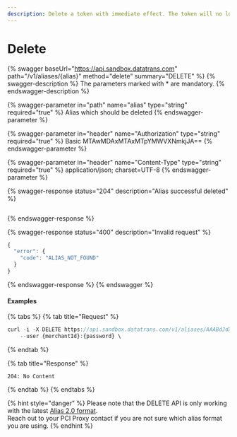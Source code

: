 ```yaml
---
description: Delete a token with immediate effect. The token will no longer be available.
---
```


# Delete

{% swagger baseUrl="https://api.sandbox.datatrans.com" path="/v1/aliases/{alias}" method="delete" summary="DELETE" %}
{% swagger-description %}
The parameters marked with * are mandatory.
{% endswagger-description %}

{% swagger-parameter in="path" name="alias" type="string" required="true" %}
Alias which should be deleted
{% endswagger-parameter %}

{% swagger-parameter in="header" name="Authorization" type="string" required="true" %}
Basic MTAwMDAxMTAxMTpYMWVXNmkjJA==
{% endswagger-parameter %}

{% swagger-parameter in="header" name="Content-Type" type="string" required="true" %}
application/json; charset=UTF-8
{% endswagger-parameter %}

{% swagger-response status="204" description="Alias successful deleted" %}
```
```
{% endswagger-response %}

{% swagger-response status="400" description="Invalid request" %}
```javascript
{
  "error": {
    "code": "ALIAS_NOT_FOUND"
  }
}
```
{% endswagger-response %}
{% endswagger %}



#### Examples

{% tabs %}
{% tab title="Request" %}
```javascript
curl -i -X DELETE https://api.sandbox.datatrans.com/v1/aliases/AAABdJdXjl7ssdexyrAAAZleH7dSANH- \
	--user {merchantId}:{password} \

```
{% endtab %}

{% tab title="Response" %}
```
204: No Content
```
{% endtab %}
{% endtabs %}

{% hint style="danger" %}
Please note that the DELETE API is only working with the latest [Alias 2.0 format](../../resources/token-formats.md#alias-2.0). \
Reach out to your PCI Proxy contact if you are not sure which alias format you are using.&#x20;
{% endhint %}
